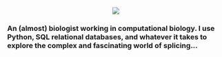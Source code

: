 <h1 align="center">
    <img src="https://readme-typing-svg.herokuapp.com/?font=Inter&size=48&center=true&vCenter=true&width=800&height=70&color=00FFB3&duration=4000&lines=Hi+There!+👋;+Thanks+for+stopping+by!+😁;" />
</h1>

### An (almost) biologist working in computational biology. I use Python, SQL relational databases, and whatever it takes to explore the complex and fascinating world of splicing... 
